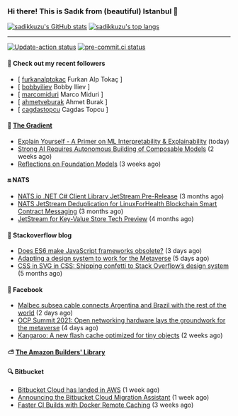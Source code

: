 ### Hi there! This is Sadık from (beautiful) Istanbul 👋

[![sadikkuzu's GitHub stats](https://github-readme-stats.vercel.app/api?username=sadikkuzu&show_icons=true&theme=dark&hide=stars&hide_title=true)](https://github.com/sadikkuzu)
[![sadikkuzu's top langs](https://github-readme-stats.vercel.app/api/top-langs/?username=sadikkuzu&langs_count=6&layout=compact&theme=dark&hide_title=true)](https://github.com/sadikkuzu)

---

[![Update-action status](https://github.com/sadikkuzu/sadikkuzu/actions/workflows/sadikkuzu.yml/badge.svg)](https://github.com/sadikkuzu/sadikkuzu/actions/workflows/sadikkuzu.yml)
[![pre-commit.ci status](https://results.pre-commit.ci/badge/github/sadikkuzu/sadikkuzu/master.svg)](https://results.pre-commit.ci/latest/github/sadikkuzu/sadikkuzu/master)

#### 🔭 Check out my recent followers

- [ [furkanalptokac](https://github.com/furkanalptokac) Furkan Alp Tokaç ]
- [ [bobbyiliev](https://github.com/bobbyiliev) Bobby Iliev ]
- [ [marcomiduri](https://github.com/marcomiduri) Marco Miduri ]
- [ [ahmetveburak](https://github.com/ahmetveburak) Ahmet Burak ]
- [ [cagdastopcu](https://github.com/cagdastopcu) Cagdas Topcu ]


#### 🔻 [The Gradient](https://thegradient.pub)

- [Explain Yourself - A Primer on ML Interpretability &amp; Explainability](https://thegradient.pub/explain-yourself/) (today)
- [Strong AI Requires Autonomous Building of Composable Models](https://thegradient.pub/strong-ai-requires-autonomous-building-of-composable-models/) (2 weeks ago)
- [Reflections on Foundation Models](https://thegradient.pub/reflections-on-foundation-models/) (3 weeks ago)


#### 🔛 NATS

- [NATS.io .NET C# Client Library JetStream Pre-Release](https://nats.io/blog/jetstream-dotnet-pre-release/) (3 months ago)
- [NATS JetStream Deduplication for LinuxForHealth Blockchain Smart Contract Messaging](https://nats.io/blog/nats-jetstream-deduplication-for-lfh/) (3 months ago)
- [JetStream for Key-Value Store Tech Preview](https://nats.io/blog/kv-cli/) (4 months ago)


#### 📰 Stackoverflow blog

- [Does ES6 make JavaScript frameworks obsolete?](https://stackoverflow.blog/2021/11/10/does-es6-make-javascript-frameworks-obsolete/) (3 days ago)
- [Adapting a design system to work for the Metaverse](https://stackoverflow.blog/2021/11/08/adapting-a-design-system-to-work-for-the-metaverse/) (5 days ago)
- [CSS in SVG in CSS: Shipping confetti to Stack Overflow’s design system](https://stackoverflow.blog/2021/05/31/shipping-confetti-to-stack-overflows-design-system/) (5 months ago)


#### 📢 Facebook

- [Malbec subsea cable connects Argentina and Brazil with the rest of the world](https://engineering.fb.com/2021/11/11/connectivity/malbec-subsea-cable/) (2 days ago)
- [OCP Summit 2021: Open networking hardware lays the groundwork for the metaverse](https://engineering.fb.com/2021/11/09/data-center-engineering/ocp-summit-2021/) (4 days ago)
- [Kangaroo: A new flash cache optimized for tiny objects](https://engineering.fb.com/2021/10/26/core-data/kangaroo/) (2 weeks ago)


#### ⛅ [The Amazon Builders' Library](https://aws.amazon.com/builders-library/)


#### 🔍 Bitbucket

- [Bitbucket Cloud has landed in AWS](https://bitbucket.org/blog/bitbucket-cloud-has-landed-in-aws) (1 week ago)
- [Announcing the Bitbucket Cloud Migration Assistant](https://bitbucket.org/blog/bitbucket-cloud-migration-assistant) (1 week ago)
- [Faster CI Builds with Docker Remote Caching](https://bitbucket.org/blog/faster-ci-builds-with-docker-remote-caching) (3 weeks ago)
